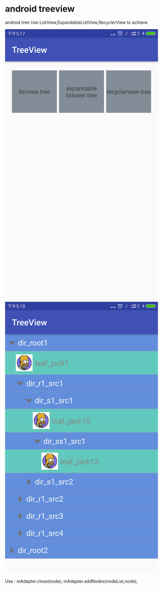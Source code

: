 # android treeview
android tree
Use ListView,ExpandableListView,RecyclerView to achieve

![image](https://github.com/ljl160139/Android_TreeView/blob/master/tree_images/prew_1.png)
![image](https://github.com/ljl160139/Android_TreeView/blob/master/tree_images/prew_2.png)

Use :
mAdapter.close(node);
mAdapter.addNodes(nodeList,node);
